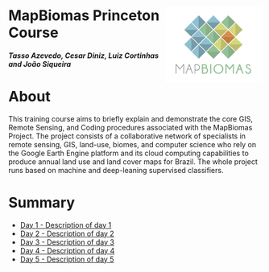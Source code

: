 <div class="fluid-row" id="header">
    <img src='./Assets/mapbiomas-icon.png' height='150' width='auto' align='right'>
    <h1 class="title toc-ignore">MapBiomas Princeton Course</h1>
    <h4 class="author"><em>Tasso Azevedo, Cesar Diniz, Luiz Cortinhas and João Siqueira</em></h4>
</div>

# About
This training course aims to briefly explain and demonstrate the core GIS, Remote Sensing, and Coding procedures associated with the MapBiomas Project. The project consists of a collaborative network of specialists in remote sensing, GIS, land-use, biomes, and computer science who rely on the Google Earth Engine platform and its cloud computing capabilities to produce annual land use and land cover maps for Brazil. The whole project runs based on machine and deep-leaning supervised classifiers.

# Summary
* [Day 1 - Description of day 1](https://github.com/mapbiomas-brazil/mapbiomas-training/tree/main/%20%20Princeton_University/Day_1)
* [Day 2 - Description of day 2](https://github.com/mapbiomas-brazil/mapbiomas-training/tree/main/%20%20Princeton_University/Day_2)
* [Day 3 - Description of day 3](https://github.com/mapbiomas-brazil/mapbiomas-training/tree/main/%20%20Princeton_University/Day_3)
* [Day 4 - Description of day 4](https://github.com/mapbiomas-brazil/mapbiomas-training/tree/main/%20%20Princeton_University/Day_4)
* [Day 5 - Description of day 5](https://github.com/mapbiomas-brazil/mapbiomas-training/tree/main/%20%20Princeton_University/Day_5)

